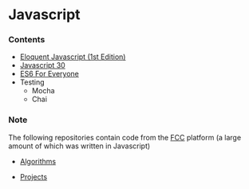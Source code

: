 # Javascript

### Contents

- [Eloquent Javascript (1st Edition)](http://eloquentjavascript.net/1st_edition/chapter1.html)
- [Javascript 30](https://javascript30.com/)
- [ES6 For Everyone](https://es6.io/)
- Testing
    - Mocha
    - Chai

### Note

The following repositories contain code from the [FCC](https://www.freecodecamp.org/) platform (a large amount of which was written in Javascript)

* [Algorithms](https://github.com/usyyy/freecodecamp-algorithms)

* [Projects](https://github.com/usyyy/freecodecamp-projects)

